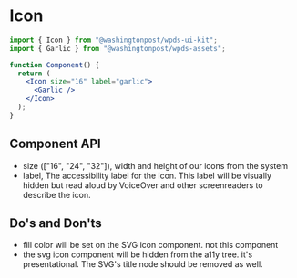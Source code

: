 # Icon

```jsx
import { Icon } from "@washingtonpost/wpds-ui-kit";
import { Garlic } from "@washingtonpost/wpds-assets";

function Component() {
  return (
    <Icon size="16" label="garlic">
      <Garlic />
    </Icon>
  );
}
```

## Component API

- size (["16", "24", "32"]), width and height of our icons from the system
- label, The accessibility label for the icon. This label will be visually hidden but read aloud by VoiceOver and other screenreaders to describe the icon.

## Do's and Don'ts

- fill color will be set on the SVG icon component. not this component
- the svg icon component will be hidden from the a11y tree. it's presentational. The SVG's title node should be removed as well.

